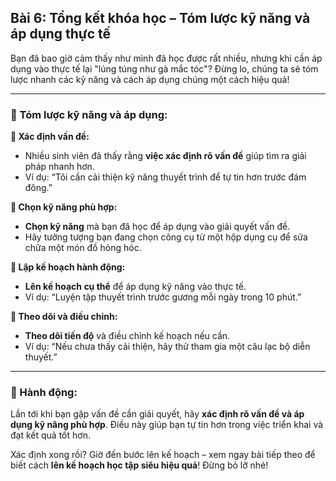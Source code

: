 ## Bài 6: Tổng kết khóa học – Tóm lược kỹ năng và áp dụng thực tế

Bạn đã bao giờ cảm thấy như mình đã học được rất nhiều, nhưng khi cần áp dụng vào thực tế lại "lúng túng như gà mắc tóc"? Đừng lo, chúng ta sẽ tóm lược nhanh các kỹ năng và cách áp dụng chúng một cách hiệu quả!

---

### 📌 Tóm lược kỹ năng và áp dụng:

**🔹 Xác định vấn đề:**
- Nhiều sinh viên đã thấy rằng **việc xác định rõ vấn đề** giúp tìm ra giải pháp nhanh hơn.
- Ví dụ: “Tôi cần cải thiện kỹ năng thuyết trình để tự tin hơn trước đám đông.”

**🔹 Chọn kỹ năng phù hợp:**
- **Chọn kỹ năng** mà bạn đã học để áp dụng vào giải quyết vấn đề.
- Hãy tưởng tượng bạn đang chọn công cụ từ một hộp dụng cụ để sửa chữa một món đồ hỏng hóc.

**🔹 Lập kế hoạch hành động:**
- **Lên kế hoạch cụ thể** để áp dụng kỹ năng vào thực tế.
- Ví dụ: “Luyện tập thuyết trình trước gương mỗi ngày trong 10 phút.”

**🔹 Theo dõi và điều chỉnh:**
- **Theo dõi tiến độ** và điều chỉnh kế hoạch nếu cần.
- Ví dụ: “Nếu chưa thấy cải thiện, hãy thử tham gia một câu lạc bộ diễn thuyết.”

---

### 🚀 Hành động:

Lần tới khi bạn gặp vấn đề cần giải quyết, hãy **xác định rõ vấn đề và áp dụng kỹ năng phù hợp**. Điều này giúp bạn tự tin hơn trong việc triển khai và đạt kết quả tốt hơn.

Xác định xong rồi? Giờ đến bước lên kế hoạch – xem ngay bài tiếp theo để biết cách **lên kế hoạch học tập siêu hiệu quả**! Đừng bỏ lỡ nhé!